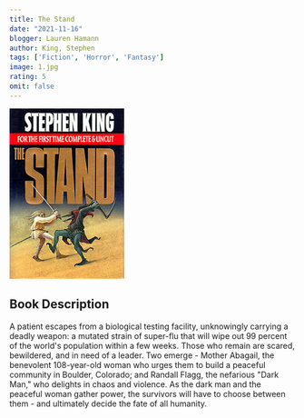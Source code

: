 ```yaml
---
title: The Stand 
date: "2021-11-16"
blogger: Lauren Hamann
author: King, Stephen
tags: ['Fiction', 'Horror', 'Fantasy']
image: 1.jpg
rating: 5
omit: false
---
```


![Book Cover](1.jpg)

## Book Description

A patient escapes from a biological testing facility, unknowingly carrying a deadly weapon: a mutated strain of super-flu that will wipe out 99 percent of the world's population within a few weeks. Those who remain are scared, bewildered, and in need of a leader. Two emerge - Mother Abagail, the benevolent 108-year-old woman who urges them to build a peaceful community in Boulder, Colorado; and Randall Flagg, the nefarious "Dark Man," who delights in chaos and violence. As the dark man and the peaceful woman gather power, the survivors will have to choose between them - and ultimately decide the fate of all humanity.